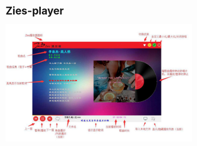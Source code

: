 # Zies-player
![Image text](https://github.com/Chenyuacey/Zies-player/blob/master/%E5%9B%BE%E7%89%871.png)
